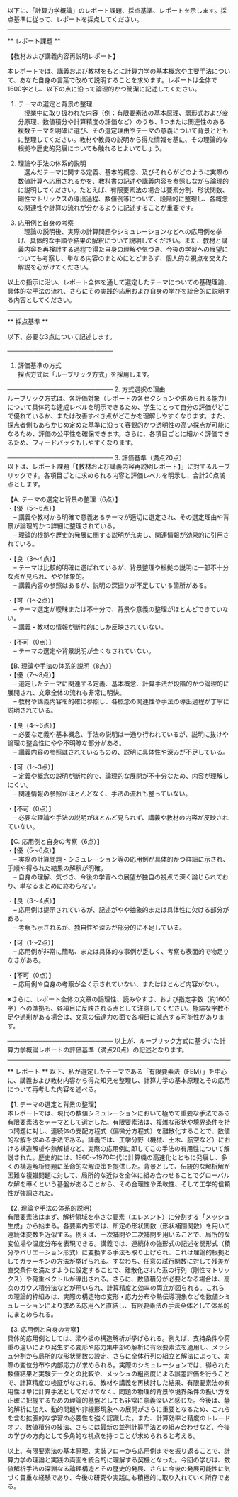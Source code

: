 以下に、「計算力学概論」のレポート課題、採点基準、レポートを示します。採点基準に従って、レポートを採点してください。

---------------------------------------
** レポート課題 **

【教材および講義内容再説明レポート】

本レポートでは、講義および教材をもとに計算力学の基本概念や主要手法について、あなた自身の言葉で改めて説明することを求めます。レポートは全体で1600字とし、以下の点に沿って論理的かつ簡潔に記述してください。

1. テーマの選定と背景の整理  
　授業中に取り扱われた内容（例：有限要素法の基本原理、弱形式および変分原理、数値積分や計算精度の評価など）のうち、1つまたは関連性のある複数テーマを明確に選び、その選定理由やテーマの意義について背景とともに整理してください。教材や教員の説明から得た情報を基に、その理論的な根拠や歴史的発展についても触れるとよいでしょう。

2. 理論や手法の体系的説明  
　選んだテーマに関する定義、基本的概念、及びそれらがどのように実際の数値計算へ応用されるかを、教科書の記述や講義内容を参照しながら論理的に説明してください。たとえば、有限要素法の場合は要素分割、形状関数、剛性マトリックスの導出過程、数値例等について、段階的に整理し、各概念の関連性や計算の流れが分かるように記述することが重要です。

3. 応用例と自身の考察  
　理論の説明後、実際の計算問題やシミュレーションなどへの応用例を挙げ、具体的な手順や結果の解釈について説明してください。また、教材と講義内容を再検討する過程で得た自身の理解や気づき、今後の学習への展望についても考察し、単なる内容のまとめにとどまらず、個人的な視点を交えた解説を心がけてください。

以上の指示に沿い、レポート全体を通して選定したテーマについての基礎理論、具体的な手法の流れ、さらにその実践的応用および自身の学びを統合的に説明する内容としてください。

---------------------------------------
** 採点基準 **

以下、必要な3点について記述します。

────────────────────────
1. 評価基準の方式  
採点方式は「ルーブリック方式」を採用します。

────────────────────────
2. 方式選択の理由  
ルーブリック方式は、各評価対象（レポートの各セクションや求められる能力）について具体的な達成レベルを明示できるため、学生にとって自分の評価がどこで優れているか、または改善すべき点がどこかを理解しやすくなります。また、採点者側もあらかじめ定めた基準に沿って客観的かつ透明性の高い採点が可能になるため、評価の公平性を確保できます。さらに、各項目ごとに細かく評価できるため、フィードバックもしやすくなります。

────────────────────────
3. 評価基準（満点20点）  
以下は、レポート課題「【教材および講義内容再説明レポート】」に対するルーブリックです。各項目ごとに求められる内容と評価レベルを明示し、合計20点満点とします。

【A. テーマの選定と背景の整理（6点）】  
・【優（5～6点）】  
 – 講義や教材から明確で意義あるテーマが適切に選定され、その選定理由や背景が論理的かつ詳細に整理されている。  
 – 理論的根拠や歴史的発展に関する説明が充実し、関連情報が効果的に引用されている。  

・【良（3～4点）】  
 – テーマは比較的明確に選ばれているが、背景整理や根拠の説明に一部不十分な点が見られ、やや抽象的。  
 – 講義内容の参照はあるが、説明の深掘りが不足している箇所がある。  

・【可（1～2点）】  
 – テーマ選定が曖昧または不十分で、背景や意義の整理がほとんどできていない。  
 – 講義・教材の情報が断片的にしか反映されていない。  

・【不可（0点）】  
 – テーマの選定や背景説明が全くなされていない。

【B. 理論や手法の体系的説明（8点）】  
・【優（7～8点）】  
 – 選定したテーマに関連する定義、基本概念、計算手法が段階的かつ論理的に展開され、文章全体の流れも非常に明快。  
 – 教材や講義内容を的確に参照し、各概念の関連性や手法の導出過程が丁寧に説明されている。  

・【良（4～6点）】  
 – 必要な定義や基本概念、手法の説明は一通り行われているが、説明に抜けや論理の整合性にやや不明瞭な部分がある。  
 – 講義内容の参照はされているものの、説明に具体性や深みが不足している。  

・【可（1～3点）】  
 – 定義や概念の説明が断片的で、論理的な展開が不十分なため、内容が理解しにくい。  
 – 関連情報の参照がほとんどなく、手法の流れも整っていない。  

・【不可（0点）】  
 – 必要な理論や手法の説明がほとんど見られず、講義や教材の内容が反映されていない。

【C. 応用例と自身の考察（6点）】  
・【優（5～6点）】  
 – 実際の計算問題・シミュレーション等の応用例が具体的かつ詳細に示され、手順や得られた結果の解釈が明確。  
 – 自身の理解、気づき、今後の学習への展望が独自の視点で深く論じられており、単なるまとめに終わらない。  

・【良（3～4点）】  
 – 応用例は提示されているが、記述がやや抽象的または具体性に欠ける部分がある。  
 – 考察も示されるが、独自性や深みが部分的に不足している。  

・【可（1～2点）】  
 – 応用例が非常に簡略、または具体的な事例が乏しく、考察も表面的で物足りなさがある。  

・【不可（0点）】  
 – 応用例や自身の考察が全く示されていない、またはほとんど内容がない。

※さらに、レポート全体の文章の論理性、読みやすさ、および指定字数（約1600字）への準拠も、各項目に反映される点として注意してください。極端な字数不足や過剰がある場合は、文意の伝達力の面で各項目に減点する可能性があります。

────────────────────────
以上が、ルーブリック方式に基づいた計算力学概論レポートの評価基準（満点20点）の記述となります。

---------------------------------------
** レポート **
以下、私が選定したテーマである「有限要素法（FEM）」を中心に、講義および教材内容から得た知見を整理し、計算力学の基本原理とその応用について再考した内容を述べる。

【1. テーマの選定と背景の整理】  
本レポートでは、現代の数値シミュレーションにおいて極めて重要な手法である有限要素法をテーマとして選定した。有限要素法は、複雑な形状や境界条件を持つ問題に対し、連続体の支配方程式（偏微分方程式）を離散化することで、数値的な解を求める手法である。講義では、工学分野（機械、土木、航空など）における構造解析や熱解析など、実際の応用例に即してこの手法の有用性について解説された。歴史的には、1960～1970年代に計算機の高速化とともに発展し、多くの構造解析問題に革命的な解決策を提供した。背景として、伝統的な解析解が困難な複雑問題に対して、局所的な近似を全体に組み合わせることでグローバルな解を導くという基盤があることから、その合理性や柔軟性、そして工学的信頼性が強調された。

【2. 理論や手法の体系的説明】  
有限要素法はまず、解析領域を小さな要素（エレメント）に分割する「メッシュ生成」から始まる。各要素内部では、所定の形状関数（形状補間関数）を用いて連続体変数を近似する。例えば、一次補間や二次補間を用いることで、局所的な変位場や温度分布を表現できる。講義では、連続体の強形式の記述を弱形式（積分やバリエーション形式）に変換する手法も取り上げられ、これは理論的根拠としてガラーキンの方法が挙げられる。すなわち、任意の試行関数に対して残差が直交条件を満たすように設定することで、離散化された系の行列（剛性マトリックス）や荷重ベクトルが導出される。さらに、数値積分が必要となる場合は、高次のガウス積分法などが用いられ、計算精度と効率の両立が図られる。これらの理論的枠組みは、実際の構造物の変形・応力分布や熱伝導現象などを数値シミュレーションにより求める応用へと直結し、有限要素法の手法全体として体系的にまとめられる。

【3. 応用例と自身の考察】  
具体的応用例としては、梁や板の構造解析が挙げられる。例えば、支持条件や荷重の違いにより発生する変形や応力集中部の解析に有限要素法を適用し、メッシュ分割から局所的な形状関数の設定、さらに全体行列の組立と解法によって、実際の変位分布や内部応力が求められる。実際のシミュレーションでは、得られた数値結果と実験データとの比較や、メッシュの粗密度による誤差評価を行うことで、計算精度の検証がなされる。教材や講義を再検討した結果、有限要素法の有用性は単に計算手法としてだけでなく、問題の物理的背景や境界条件の扱い方を正確に把握するための理論的基盤としても非常に意義深いと感じた。今後は、静的解析に加え、動的問題や非線形現象への展開がさらに重要となるため、これらを含む拡張的な学習の必要性を強く認識した。また、計算効率と精度のトレードオフ、数値積分の技法、さらには最新の並列計算手法との組み合わせなど、今後の学びの方向として多角的な視点を持つことが求められると考える。

以上、有限要素法の基本原理、実装フローから応用例までを振り返ることで、計算力学の理論と実践の両面を統合的に理解する契機となった。今回の学びは、数値解析手法の深淵なる論理構造とその歴史的発展、さらに今後の発展可能性に気づく貴重な経験であり、今後の研究や実践にも積極的に取り入れていく所存である。

